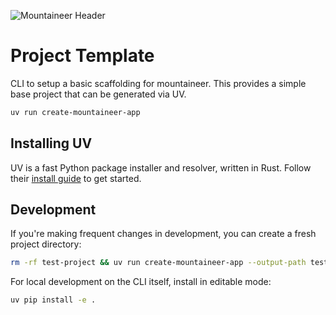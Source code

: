 ![Mountaineer Header](https://raw.githubusercontent.com/piercefreeman/mountaineer/main/media/header.png)

# Project Template

CLI to setup a basic scaffolding for mountaineer. This provides a simple base project that can be generated via UV.

```bash
uv run create-mountaineer-app
```

## Installing UV

UV is a fast Python package installer and resolver, written in Rust. Follow their [install guide](https://github.com/astral-sh/uv#installation) to get started.

## Development

If you're making frequent changes in development, you can create a fresh project directory:

```bash
rm -rf test-project && uv run create-mountaineer-app --output-path test-project --mountaineer-dev-path ../
```

For local development on the CLI itself, install in editable mode:

```bash
uv pip install -e .
```
